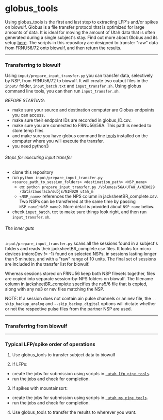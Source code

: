 # globus_tools

Using globus_tools is the first and last step to extracting LFP's and/or spikes on biowulf. Globus is a file transfer protocol that is optimized for large amounts of data. It is ideal for moving the amount of Utah data that is often generated during a single subject's stay. Find out more about Globus and its setup [here](https://hpc.nih.gov/storage/globus.html). The scripts in this repository are designed to transfer "raw" data from FRNU56/72 onto biowulf, and then return the results.   

-----

### Transferring to biowulf

Using `input/prepare_input_transfer.py` you can transfer data, selectively by NSP, from FRNU56/72 to biowulf. It will create two output files in the `input/` folder, `input_batch.txt` and `input_transfer.sh`. Using globus command line tools, you can then run `input_transfer.sh`.

_BEFORE STARTING_:
  * make sure your source and destination computer are Globus endpoints you can access.
  * make sure their endpoint IDs are recorded in globus_ID.csv.
  * make sure you are connected to FRNU56/56A. This path is needed to store temp files.
  * and make sure you have globus command line [tools](https://docs.globus.org/cli/) installed on the computer where you will execute the transfer.
  * you need python3

###### Steps for executing input transfer

  * clone this repository
  * run `python input/prepare_input_transfer.py <source_path_to_session_folders> <destination_path> <NSP_name>`
    * ex: `python prepare_input_transfer.py /Volumes/56A/UTAH_A/NIH029 /data/zaworaca/subjs/NIH029 utah_m`
	* `<NSP_name>` references the NPS column in jacksheetBR_complete.csv. Two NSPs can be transferred at the same time by passing `NSP_name1+NSP_name2`. More detail is provided about `NSP_name` below.
  * check `input_batch.txt` to make sure things look right, and then run `input_transfer.sh`.

###### The inner guts
`input/prepare_input_transfer.py` scans all the sessions found in a subject's folders and reads their jacksheetBR_complete.csv files. It looks for micro devices (microDev != -1) found on selected NSPs, in sessions lasting longer than 5 minutes, and with a "raw" range of 10 units. The final set of sessions are included in the transfer list for biowulf.

Whereas sessions stored on FRNU56 keep both NSP filesets together, files are copied into separate session-by-NPS folders on biowulf. The filename column in jacksheetBR_complete specifies the ns5/6 file that is copied, along with any ns3 or nev files matching the NSP.

NOTE: If a session does not contain ain pulse channels or an nev file, the `--skip_backup_analog` and `--skip_backup_digital` options will dictate whether or not the respective pulse files from the partner NSP are used.

-----
### Transferring from biowulf



-----

### Typical LFP/spike order of operations

1. Use globus_tools to transfer subject data to biowulf

2. If LFPs:

  * create the jobs for submission using scripts in [`_utah_lfp_pipe_tools`](https://github.com/czawora/_utah_lfp_pipe_tools).
  * run the jobs and check for completion.


3. If spikes with mountainsort:

  * create the jobs for submission using scripts in [`_utah_ms_pipe_tools`](https://github.com/czawora/_utah_ms_pipe_tools).
  * run the jobs and check for completion.


4. Use globus_tools to transfer the results to wherever you want.
